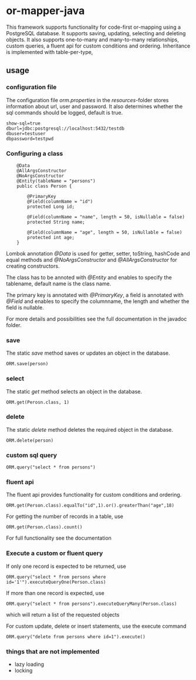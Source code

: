 # or-mapper-java

This framework supports functionality for code-first or-mapping using a PostgreSQL database. It supports saving, updating, selecting and deleting objects.
It also supports one-to-many and many-to-many relationships, custom queries, a fluent api for custom conditions and ordering.
Inheritance is implemented with table-per-type, 

## usage

### configuration file

The configuration file *orm.properties* in the *resources*-folder stores information about url, user and password.
It also determines whether the sql commands should be logged, default is true. 

```
show-sql=true
dburl=jdbc:postgresql://localhost:5432/testdb
dbuser=testuser
dbpassword=testpwd
```


### Configuring a class


```
    @Data
    @AllArgsConstructor
    @NoArgsConstructor
    @Entity(tableName = "persons")
    public class Person {

        @PrimaryKey
        @Field(columnName = "id")
        protected Long id;

        @Field(columnName = "name", length = 50, isNullable = false)
        protected String name;
    
        @Field(columnName = "age", length = 50, isNullable = false)
        protected int age;
    }
```

Lombok annotation *@Data* is used for getter, setter, toString, hashCode and equal methods
and *@NoArgsConstructor* and *@AllArgsConstructor* for creating constructors.

The class has to be annoted with *@Entity* and enables to specify the tablename, default name is the class name.

The primary key is annotated with *@PrimaryKey*, a field is annotated with *@Field* and enables to specify the columnname, the length and whether the field is nullable.

For more details and possibilities see the full documentation in the javadoc folder.

### save

The static *save* method saves or updates an object in the database.

`ORM.save(person)`

### select

The static *get* method selects an object in the database.

`ORM.get(Perosn.class, 1)`

### delete

The static *delete* method deletes the required object in the database.

`ORM.delete(person)`

### custom sql query

`ORM.query("select * from persons")`

### fluent api

The fluent api provides functionality for custom conditions and ordering.

`ORM.get(Person.class).equalTo("id",1).or().greaterThan("age",18)`

For getting the number of records in a table, use

`ORM.get(Person.class).count()`

For full functionality see the documentation

### Execute a custom or fluent query

If only one record is expected to be returned, use

`ORM.query("select * from persons where id='1'").executeQueryOne(Person.class)`

If more than one record is expected, use

`ORM.query("select * from persons").executeQueryMany(Person.class)`

which will return a list of the requested objects

For custom update, delete or insert statements, use the execute command

`ORM.query("delete from persons where id=1").execute()`

### things that are not implemented

* lazy loading
* locking